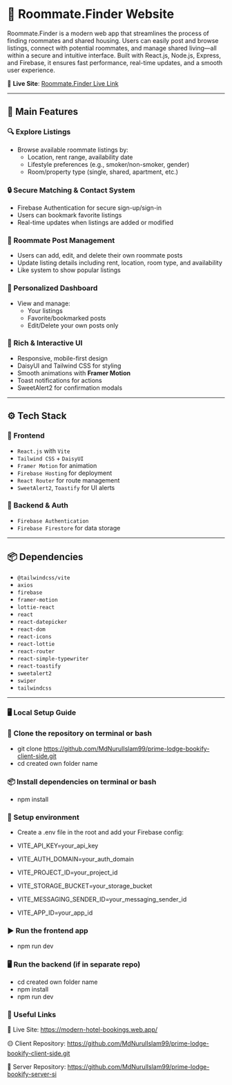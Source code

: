 # 🏨 Roommate.Finder Website

Roommate.Finder is a modern web app that streamlines the process of finding roommates and shared housing. Users can easily post and browse listings, connect with potential roommates, and manage shared living—all within a secure and intuitive interface. Built with React.js, Node.js, Express, and Firebase, it ensures fast performance, real-time updates, and a smooth user experience.

📍 **Live Site**: [Roommate.Finder Live Link](https://room-mate-finder-auth.web.app/)

---

## 🚀 Main Features

### 🔍 Explore Listings

- Browse available roommate listings by:
  - Location, rent range, availability date
  - Lifestyle preferences (e.g., smoker/non-smoker, gender)
  - Room/property type (single, shared, apartment, etc.)

### 🔒 Secure Matching & Contact System

- Firebase Authentication for secure sign-up/sign-in
- Users can bookmark favorite listings
- Real-time updates when listings are added or modified

### 📝 Roommate Post Management

- Users can add, edit, and delete their own roommate posts
- Update listing details including rent, location, room type, and availability
- Like system to show popular listings

### 👤 Personalized Dashboard

- View and manage:
  - Your listings
  - Favorite/bookmarked posts
  - Edit/Delete your own posts only

### 🎨 Rich & Interactive UI

- Responsive, mobile-first design
- DaisyUI and Tailwind CSS for styling
- Smooth animations with **Framer Motion**
- Toast notifications for actions
- SweetAlert2 for confirmation modals

---

## ⚙️ Tech Stack

### 🔧 Frontend

- `React.js` with `Vite`
- `Tailwind CSS` + `DaisyUI`
- `Framer Motion` for animation
- `Firebase Hosting` for deployment
- `React Router` for route management
- `SweetAlert2`, `Toastify` for UI alerts

### 🧰 Backend & Auth

- `Firebase Authentication`
- `Firebase Firestore` for data storage

---

## 📦 Dependencies

- `@tailwindcss/vite`
- `axios`
- `firebase`
- `framer-motion`
- `lottie-react`
- `react`
- `react-datepicker`
- `react-dom`
- `react-icons`
- `react-lottie`
- `react-router`
- `react-simple-typewriter`
- `react-toastify`
- `sweetalert2`
- `swiper`
- `tailwindcss`

---

### 🖥️ Local Setup Guide

### 📁 Clone the repository on terminal or bash

- git clone https://github.com/MdNurulIslam99/prime-lodge-bookify-client-side.git
- cd created own folder name

### 📦 Install dependencies on terminal or bash

- npm install

### 🔐 Setup environment

- Create a .env file in the root and add your Firebase config:

- VITE_API_KEY=your_api_key
- VITE_AUTH_DOMAIN=your_auth_domain
- VITE_PROJECT_ID=your_project_id
- VITE_STORAGE_BUCKET=your_storage_bucket
- VITE_MESSAGING_SENDER_ID=your_messaging_sender_id
- VITE_APP_ID=your_app_id

### ▶️ Run the frontend app

- npm run dev

### 🖥️ Run the backend (if in separate repo)

- cd created own folder name
- npm install
- npm run dev

### 🔗 Useful Links

🔴 Live Site: https://modern-hotel-bookings.web.app/

🟡 Client Repository: https://github.com/MdNurulIslam99/prime-lodge-bookify-client-side.git

🔵 Server Repository: https://github.com/MdNurulIslam99/prime-lodge-bookify-server-si
